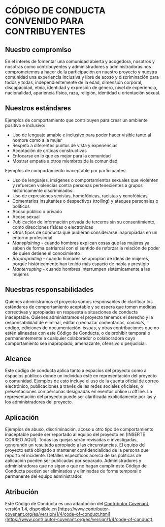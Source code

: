 # CÓDIGO DE CONDUCTA CONVENIDO PARA CONTRIBUYENTES

## Nuestro compromiso
En el interés de fomentar una comunidad abierta y acogedora, nosotros y nosotras como contribuyentes
y administradores y administradoras nos comprometemos a hacer de la participación en nuestro proyecto
y nuestra comunidad una experiencia inclusiva y libre de acoso y discriminación para todos y todas,
independientemente de la edad, dimensión corporal, discapacidad, etnia, identidad y expresión de género,
nivel de experiencia, nacionalidad, apariencia física, raza, religión, identidad u orientación sexual.

## Nuestros estándares
Ejemplos de comportamiento que contribuyen para crear un ambiente positivo e inclusivo:
* Uso de lenguaje amable e inclusivo para poder hacer visible tanto al hombre como a la mujer
* Respeto a diferentes puntos de vista y experiencias
* Aceptación de críticas constructivas
* Enfocarse en lo que es mejor para la comunidad
* Mostrar empatía a otros miembros de la comunidad

Ejemplos de comportamiento inaceptable por participantes:
* Uso de lenguajes, imágenes o comportamientos sexuales  que violenten y refuercen violencias contra personas pertenecientes a grupos históricamente discriminados
* Uso de expresiones sexistas, homofóbicas, racistas y xenofóbicas
* Comentarios insultantes o despectivos (trolling) y ataques personales o políticos
* Acoso público o privado
* Acoso sexual
* Publicación de información privada de terceros sin su consentimiento, como direcciones físicas o electrónicas
* Otros tipos de conducta que pudieran considerarse inapropiadas en un entorno profesional
* _Mansplaining_ - cuando hombres explican cosas que las mujeres ya saben de forma patriarcal con el sentido de reforzar la relación de poder de quien detiene el conocimiento
* _Bropropriating_ - cuando hombres se apropian de ideas de mujeres, porque históricamente han tenido más espacio de habla y prestigio
* _Manterrupting_ - cuando hombres interrumpen sistémicamente a las mujeres

## Nuestras responsabilidades
Quienes administramos el proyecto somos responsables de clarificar los estándares de comportamiento aceptable
y se espera que tomen medidas correctivas y apropiadas en respuesta a situaciones de conducta inaceptable.
Quienes administramos el proyecto  tenemos el derecho y la responsabilidad de eliminar, editar o rechazar
comentarios, _commits_, código, ediciones de documentación, _issues_, y otras contribuciones que no estén
alineadas con este Código de Conducta, o de prohibir temporal o permanentemente a cualquier colaborador o
colaboradora cuyo comportamiento sea inapropiado, amenazante, ofensivo o perjudicial.

## Alcance
Este código de conducta aplica tanto a espacios del proyecto como a espacios públicos donde un individuo
esté en representación del proyecto o comunidad. Ejemplos de esto incluye el uso de la cuenta oficial de
correo electrónico, publicaciones a través de las redes sociales oficiales, o presentaciones con personas
designadas en eventos online u offline. La representación del proyecto puede ser clarificada explícitamente por las y los administradores del proyecto.

## Aplicación
Ejemplos de abuso, discriminación, acoso u otro tipo de comportamiento inaceptable puede ser reportado al
equipo del proyecto en [INSERTE CORREO AQUÍ]. Todas las quejas serán revisadas e investigadas, generando
un resultado apropiado a las circunstancias. El equipo del proyecto está obligado a mantener confidencialidad
de la persona que reportó el incidente. Detalles específicos acerca de las políticas de aplicación pueden ser publicadas por separado.
Administradores y administradoras que no sigan o que no hagan cumplir este Código de Conducta pueden ser eliminados y eliminadas de forma temporal o permanente del equipo administrador.

## Atribución
Este Código de Conducta es una adaptación del [Contributor Covenant](https://www.contributor-covenant.org/),
versión 1.4, disponible en [https://www.contributor-covenant.org/es/version/1/4/code-of-conduct.html](https://www.contributor-covenant.org/es/version/1/4/code-of-conduct)


